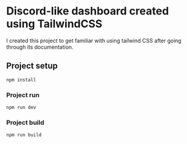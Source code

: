 # Discord-like dashboard created using TailwindCSS

I created this project to get familiar with using tailwind CSS after going through its documentation.

## Project setup

`npm install`

### Project run

`npm run dev`

### Project build

`npm run build`
